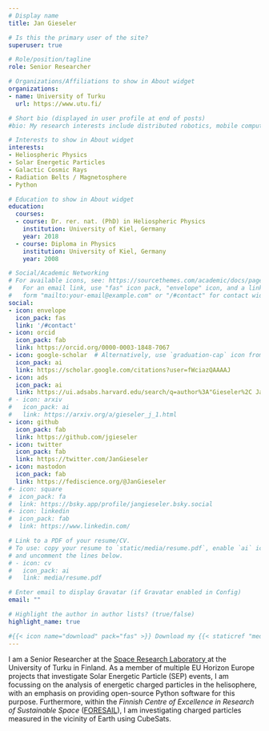 ```yaml
---
# Display name
title: Jan Gieseler

# Is this the primary user of the site?
superuser: true

# Role/position/tagline
role: Senior Researcher

# Organizations/Affiliations to show in About widget
organizations:
- name: University of Turku
  url: https://www.utu.fi/

# Short bio (displayed in user profile at end of posts)
#bio: My research interests include distributed robotics, mobile computing and programmable matter.

# Interests to show in About widget
interests:
- Heliospheric Physics
- Solar Energetic Particles
- Galactic Cosmic Rays
- Radiation Belts / Magnetosphere
- Python

# Education to show in About widget
education:
  courses:
  - course: Dr. rer. nat. (PhD) in Heliospheric Physics
    institution: University of Kiel, Germany
    year: 2018
  - course: Diploma in Physics
    institution: University of Kiel, Germany
    year: 2008

# Social/Academic Networking
# For available icons, see: https://sourcethemes.com/academic/docs/page-builder/#icons
#   For an email link, use "fas" icon pack, "envelope" icon, and a link in the
#   form "mailto:your-email@example.com" or "/#contact" for contact widget.
social:
- icon: envelope
  icon_pack: fas
  link: '/#contact'
- icon: orcid
  icon_pack: fab
  link: https://orcid.org/0000-0003-1848-7067
- icon: google-scholar  # Alternatively, use `graduation-cap` icon from `fas` icon pack
  icon_pack: ai
  link: https://scholar.google.com/citations?user=fWciazQAAAAJ
- icon: ads
  icon_pack: ai
  link: https://ui.adsabs.harvard.edu/search/q=author%3A"Gieseler%2C Jan"
# - icon: arxiv
#   icon_pack: ai
#   link: https://arxiv.org/a/gieseler_j_1.html
- icon: github
  icon_pack: fab
  link: https://github.com/jgieseler
- icon: twitter
  icon_pack: fab
  link: https://twitter.com/JanGieseler
- icon: mastodon
  icon_pack: fab
  link: https://fediscience.org/@JanGieseler
#- icon: square
#  icon_pack: fa
#  link: https://bsky.app/profile/jangieseler.bsky.social
#- icon: linkedin
#  icon_pack: fab
#  link: https://www.linkedin.com/

# Link to a PDF of your resume/CV.
# To use: copy your resume to `static/media/resume.pdf`, enable `ai` icons in `params.toml`, 
# and uncomment the lines below.
# - icon: cv
#   icon_pack: ai
#   link: media/resume.pdf

# Enter email to display Gravatar (if Gravatar enabled in Config)
email: ""

# Highlight the author in author lists? (true/false)
highlight_name: true

#{{< icon name="download" pack="fas" >}} Download my {{< staticref "media/demo_resume.pdf" "newtab" >}}resumé{{< /staticref >}}.
---
```




I am a Senior Researcher at the [Space Research Laboratory ](https://srl.utu.fi) at the University of Turku in Finland. As a member of multiple EU Horizon Europe projects that investigate Solar Energetic Particle (SEP) events, I am focussing on the analysis of energetic charged particles in the helisophere, with an emphasis on providing open-source Python software for this purpose. Furthermore, within the *Finnish Centre of Ex­cel­lence in Research of Sustainable Space* ([FORESAIL](https://www2.helsinki.fi/en/researchgroups/finnish-centre-of-excellence-in-research-of-sustainable-space)), I am investigating charged particles measured in the vicinity of Earth using CubeSats.
